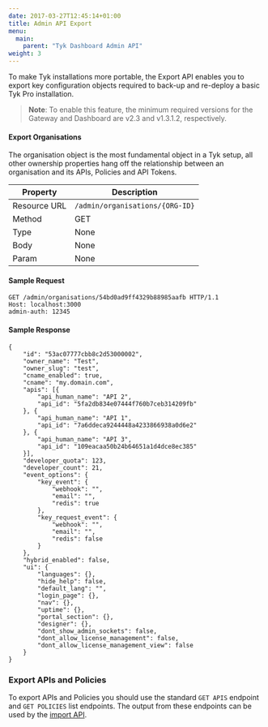 ```yaml
---
date: 2017-03-27T12:45:14+01:00
title: Admin API Export
menu:
  main:
    parent: "Tyk Dashboard Admin API"
weight: 3 
---
```


To make Tyk installations more portable, the Export API enables you to export key configuration objects required to back-up and re-deploy a basic Tyk Pro installation.

> **Note**: To enable this feature, the minimum required versions for the Gateway and Dashboard are v2.3 and v1.3.1.2, respectively.

#### Export Organisations

The organisation object is the most fundamental object in a Tyk setup, all other ownership properties hang off the relationship between an organisation and its APIs, Policies and API Tokens.

| **Property** | **Description**                 |
| ------------ | ------------------------------- |
| Resource URL | `/admin/organisations/{ORG-ID}` |
| Method       | GET                             |
| Type         | None                            |
| Body         | None                            |
| Param        | None                            |

#### Sample Request

```{.copyWrapper}
GET /admin/organisations/54bd0ad9ff4329b88985aafb HTTP/1.1
Host: localhost:3000
admin-auth: 12345
```

#### Sample Response

```
{
    "id": "53ac07777cbb8c2d53000002",
    "owner_name": "Test",
    "owner_slug": "test",
    "cname_enabled": true,
    "cname": "my.domain.com",
    "apis": [{
        "api_human_name": "API 2",
        "api_id": "5fa2db834e07444f760b7ceb314209fb"
    }, {
        "api_human_name": "API 1",
        "api_id": "7a6ddeca9244448a4233866938a0d6e2"
    }, {
        "api_human_name": "API 3",
        "api_id": "109eacaa50b24b64651a1d4dce8ec385"
    }],
    "developer_quota": 123,
    "developer_count": 21,
    "event_options": {
        "key_event": {
            "webhook": "",
            "email": "",
            "redis": true
        },
        "key_request_event": {
            "webhook": "",
            "email": "",
            "redis": false
        }
    },
    "hybrid_enabled": false,
    "ui": {
        "languages": {},
        "hide_help": false,
        "default_lang": "",
        "login_page": {},
        "nav": {},
        "uptime": {},
        "portal_section": {},
        "designer": {},
        "dont_show_admin_sockets": false,
        "dont_allow_license_management": false,
        "dont_allow_license_management_view": false
    }
}
```

### Export APIs and Policies

To export APIs and Policies you should use the standard `GET APIS` endpoint and `GET POLICIES` list endpoints. The output from these endpoints can be used by the [import API][1].

 [1]: /docs/dashboard-admin-api/import/
